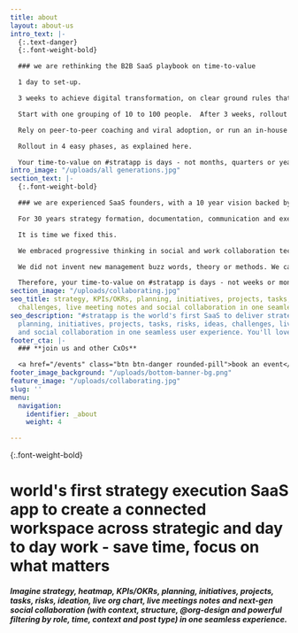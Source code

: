 ```yaml
---
title: about
layout: about-us
intro_text: |-
  {:.text-danger}
  {:.font-weight-bold}

  ### we are rethinking the B2B SaaS playbook on time-to-value

  1 day to set-up.

  3 weeks to achieve digital transformation, on clear ground rules that include leading by example and eliminating internal email.

  Start with one grouping of 10 to 100 people.  After 3 weeks, rollout progressively by level, function or geography.

  Rely on peer-to-peer coaching and viral adoption, or run an in-house training program, or engage our coaching partner.

  Rollout in 4 easy phases, as explained here.

  Your time-to-value on #stratapp is days - not months, quarters or years.
intro_image: "/uploads/all generations.jpg"
section_text: |-
  {:.font-weight-bold}

  ### we are experienced SaaS founders, with a 10 year vision backed by investors who are market leaders

  For 30 years strategy formation, documentation, communication and execution has been flawed. The age old paradigms of static documents and top down control are holding us back.  Strategy execution rarely meets expectations.

  It is time we fixed this.

  We embraced progressive thinking in social and work collaboration tech, to create a seamless experience for executing both strategy and day-to-day work, in one place.

  We did not invent new management buzz words, theory or methods. We carefully designed #stratapp around what you already know.

  Therefore, your time-to-value on #stratapp is days - not weeks or months.
section_image: "/uploads/collaborating.jpg"
seo_title: strategy, KPIs/OKRs, planning, initiatives, projects, tasks, risks, ideas,
  challenges, live meeting notes and social collaboration in one seamless user experience
seo_description: "#stratapp is the world's first SaaS to deliver strategy, KPIs/OKRs,
  planning, initiatives, projects, tasks, risks, ideas, challenges, live meeting notes
  and social collaboration in one seamless user experience. You'll love #stratapp."
footer_cta: |-
  ### **join us and other CxOs**

  <a href="/events" class="btn btn-danger rounded-pill">book an event</a>
footer_image_background: "/uploads/bottom-banner-bg.png"
feature_image: "/uploads/collaborating.jpg"
slug: ''
menu:
  navigation:
    identifier: _about
    weight: 4

---
```

{:.font-weight-bold}

# world's first strategy execution SaaS app to create a connected workspace across strategic and day to day work - save time, focus on what matters

##### Imagine strategy, heatmap, KPIs/OKRs, planning, initiatives, projects, tasks, risks, ideation, live org chart, live meetings notes and next-gen social collaboration (with context, structure, @org-design and powerful filtering by role, time, context and post type) in one seamless experience.  